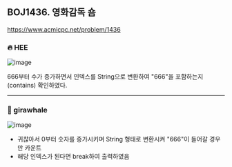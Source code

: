## BOJ1436. 영화감독 숌

 https://www.acmicpc.net/problem/1436
 


### 🔥 HEE

![image](https://user-images.githubusercontent.com/25292715/91322948-46de4200-e7fb-11ea-8afc-f29f8d29adae.png)

666부터 수가 증가하면서 인덱스를 String으로 변환하여 "666"을 포함하는지(contains) 확인하였다.

---

### :whale: girawhale

![image](https://user-images.githubusercontent.com/48428699/91386437-f653fc80-e86d-11ea-8097-5dc9b2b6480e.png)

- 귀찮아서 0부터 숫자를 증가시키며 String 형태로 변환시켜 "666"이 들어갈 경우만 카운트
- 해당 인덱스가 된다면 break하여 출력하였음
